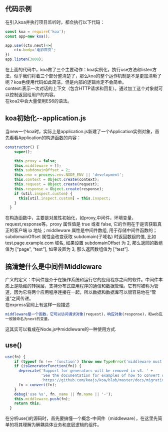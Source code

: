 ## 代码示例
在引入koa并执行项目监听时，都会执行以下代码：
```javascript
const koa = require('koa');
const app=new koa();

app.use((ctx,next)=>{
    ctx.body='电影首页';
})
app.listen(3000);
```
在上面的代码中，koa做了三个主要动作：koa实例化，执行use方法和listen方法，似乎我们将着三个部分整清楚了，那么koa的整个运作机制是不是更加清晰了呢？koa色使用代码如此简洁，但是内部的逻辑肯定不会简单。<br/>
context:表示一次对话的上下文（包含HTTP请求和回复）。通过加工这个对象就可以控制返回给用户的内容。<br/>
在koa2中会大量使用ES6的语法。
## koa初始化--application.js
当new一个koa时，实际上是application.js新建了一个Application实例对象，首先看看Application的构造函数的内容：
```javascript
constructor() {
    super();

    this.proxy = false;
    this.middleware = [];
    this.subdomainOffset = 2;
    this.env = process.env.NODE_ENV || 'development';
    this.context = Object.create(context);
    this.request = Object.create(request);
    this.response = Object.create(response);
    if (util.inspect.custom) {
      this[util.inspect.custom] = this.inspect;
    }
  }
```
在构造函数中，主要是对属性初始化，如proxy,中间件，环境变量，request,response等。proxy 属性值是 true 或者 false, 它的作用在于是否获取真正的客户端 ip 地址；middleware 属性是中间件数组, 用于存储中间件函数的；subdomainOffset 属性会改变获取 subdomain(子域名) 时返回数组的值,
比如 test.page.example.com 域名, 如果设置 subdomainOffset 为 2, 那么返回的数组值为 [“page”, “test”], 如果设置为 3, 那么返回数组值为 [“test”].
## 搞清楚什么是中间件Middleware
广义的定义：中间件是介于在操作系统和运行它的应用程序之间的软件。中间件本质上是隐藏的转换层，支持分布式应用程序的通信和数据管理。它有时被称为管道，因为它将两个应用程序连接在一起，所以数据和数据库可以很容易地在“管道”之间传递。</br>
在express官网上有这样一段描述
```javascript
middleware是一个函数，它可以访问请求对象(request)，响应对象(response)，和web应用中处于请求-响应循环流程中的中间件，
一般被命名为next的变量。
```
这其实可以看成在Node.js中middleware的一种使用方式.</br>

## use()
```javascript
use(fn) {
    if (typeof fn !== 'function') throw new TypeError('middleware must be a function!');
    if (isGeneratorFunction(fn)) {
      deprecate('Support for generators will be removed in v3. ' +
                'See the documentation for examples of how to convert old middleware ' +
                'https://github.com/koajs/koa/blob/master/docs/migration.md');
      fn = convert(fn);
    }
    debug('use %s', fn._name || fn.name || '-');
    this.middleware.push(fn);
    return this;
  }
```
在分析use()的源码时，首先要搞懂一个概念-中间件（middleware），在这里先简单的将其理解为解耦具体业务和底层逻辑的组件。

